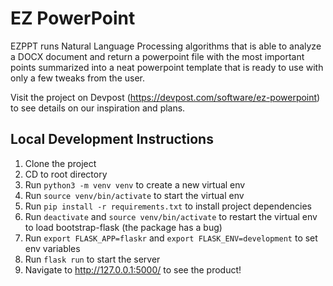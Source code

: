 # EZ PowerPoint

EZPPT runs Natural Language Processing algorithms that is able to analyze a DOCX document and return a powerpoint file with the most important points summarized into a neat powerpoint template that is ready to use with only a few tweaks from the user. 

Visit the project on Devpost (https://devpost.com/software/ez-powerpoint) to see details on our inspiration and plans.


## Local Development Instructions

1. Clone the project
2. CD to root directory
3. Run `python3 -m venv venv` to create a new virtual env
4. Run `source venv/bin/activate` to start the virtual env
5. Run `pip install -r requirements.txt` to install project dependencies
6. Run `deactivate` and `source venv/bin/activate` to restart the virtual env to load bootstrap-flask (the package has a bug)
1. Run `export FLASK_APP=flaskr` and `export FLASK_ENV=development` to set env variables
1. Run `flask run` to start the server
2. Navigate to http://127.0.0.1:5000/ to see the product!
